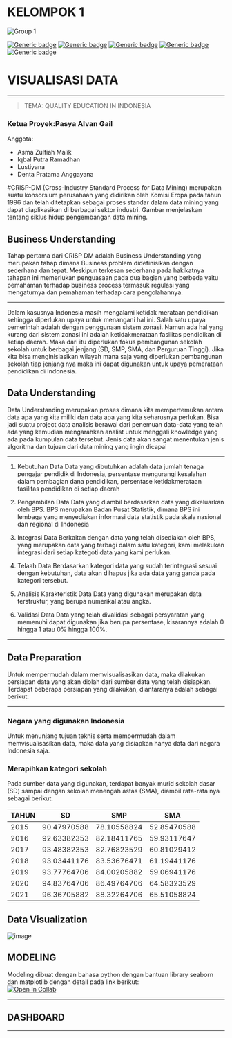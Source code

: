 # KELOMPOK 1
![Group 1](https://user-images.githubusercontent.com/85054950/207575804-1b612218-1e41-49e8-9ded-af1c6dd2b660.png)


[![Generic badge](https://img.shields.io/badge/51-Iqbal%20Putra-<COLOR>.svg)](https://shields.io/)
[![Generic badge](https://img.shields.io/badge/52-Pasya%20Alvan-<COLOR>.svg)](https://shields.io/)
[![Generic badge](https://img.shields.io/badge/54-Lustiyana-<COLOR>.svg)](https://shields.io/)
[![Generic badge](https://img.shields.io/badge/21-Asma%20Zulfiah-<COLOR>.svg)](https://shields.io/)
[![Generic badge](https://img.shields.io/badge/56-Denta-<COLOR>.svg)](https://shields.io/)

# VISUALISASI DATA


---

> TEMA: QUALITY EDUCATION IN INDONESIA




### Ketua Proyek:Pasya Alvan Gail 

Anggota:<br>
* Asma Zulfiah Malik
* Iqbal Putra Ramadhan
* Lustiyana
* Denta Pratama Anggayana



#CRISP-DM
(Cross-Industry Standard Process for Data Mining) merupakan suatu konsorsium perusahaan yang didirikan oleh Komisi Eropa pada tahun 1996 dan telah ditetapkan sebagai proses standar dalam data mining yang dapat diaplikasikan di berbagai sektor industri. Gambar menjelaskan tentang siklus hidup pengembangan data mining.


## Business Understanding
Tahap pertama dari CRISP DM adalah Business Understanding yang merupakan tahap dimana Business problem didefinisikan dengan sederhana dan tepat. Meskipun terkesan sederhana pada hakikatnya tahapan ini memerlukan penguasaan pada dua bagian yang berbeda yaitu pemahaman terhadap business process termasuk regulasi yang mengaturnya dan pemahaman terhadap cara pengolahannya.


---


Dalam kasusnya Indonesia masih mengalami ketidak merataan pendidikan sehingga diperlukan upaya untuk menangani hal ini. Salah satu upaya pemerintah adalah dengan penggunaan sistem zonasi. Namun ada hal yang kurang dari sistem zonasi ini adalah ketidakmerataan fasilitas pendidikan di setiap daerah. Maka dari itu diperlukan fokus pembangunan sekolah sekolah untuk berbagai jenjang (SD, SMP, SMA, dan Perguruan Tinggi). Jika kita bisa menginisiasikan wilayah mana saja yang diperlukan pembangunan sekolah tiap jenjang nya maka ini dapat digunakan untuk upaya pemerataan pendidikan di Indonesia.


## Data Understanding
Data Understanding merupakan proses dimana kita mempertemukan antara data apa yang kita miliki dan data apa yang kita seharusnya perlukan. Bisa jadi suatu project data analisis berawal dari penemuan data-data yang telah ada yang kemudian mengarahkan analist untuk menggali knowledge yang ada pada kumpulan data tersebut. Jenis data akan sangat menentukan jenis algoritma dan tujuan dari data mining yang ingin dicapai

---

1. Kebutuhan Data
    Data yang dibutuhkan adalah data jumlah tenaga pengajar pendidik di Indonesia, persentase mengurangi kesalahan dalam pembagian dana pendidikan, persentase ketidakmerataan fasilitas pendidikan di setiap daerah

2. Pengambilan Data
  Data yang diambil berdasarkan data yang dikeluarkan oleh BPS. BPS merupakan Badan Pusat Statistik, dimana BPS ini lembaga yang menyediakan informasi data statistik pada skala nasional dan regional di Indonesia

3. Integrasi Data
  Berkaitan dengan data yang telah disediakan oleh BPS, yang merupakan data yang terbagi dalam satu kategori, kami melakukan integrasi dari setiap kategoti data yang kami perlukan.

4. Telaah Data
  Berdasarkan kategori data yang sudah terintegrasi sesuai dengan kebutuhan, data akan dihapus jika ada data yang ganda pada kategori tersebut.

5. Analisis Karakteristik Data
  Data yang digunakan merupakan data terstruktur, yang berupa numerikal atau angka. 

6. Validasi Data
  Data yang telah divalidasi sebagai persyaratan yang memenuhi dapat digunakan jika berupa persentase,  kisarannya adalah 0 hingga 1 atau 0% hingga 100%.
  
  
---

## Data Preparation
Untuk mempermudah dalam memvisualisasikan data, maka dilakukan persiapan data yang akan diolah dari sumber data yang telah disiapkan. Terdapat beberapa persiapan yang dilakukan, diantaranya adalah sebagai berikut:

---

### Negara yang digunakan Indonesia
Untuk menunjang tujuan teknis serta mempermudah dalam memvisualisasikan data, maka data yang disiapkan hanya data dari negara Indonesia saja.

### Merapihkan kategori sekolah
Pada sumber data yang digunakan, terdapat banyak murid sekolah dasar (SD) sampai dengan sekolah menengah astas (SMA), diambil rata-rata nya sebagai berikut.

| TAHUN | SD  | SMP | SMA |
| ----- | --- | --- | --- |
|2015	|90.47970588	|78.10558824	|52.85470588|
|2016	|92.63382353	|82.18411765	|59.93117647|
|2017	|93.48382353	|82.76823529	|60.81029412|
|2018	|93.03441176	|83.53676471	|61.19441176|
|2019	|93.77764706	|84.00205882	|59.06941176|
|2020	|94.83764706	|86.49764706	|64.58323529|
|2021	|96.36705882	|88.32264706	|65.51058824|



## Data Visualization

![image](https://user-images.githubusercontent.com/85054950/207549152-77f57691-dfd7-4bf2-9044-6905b1b91e0c.png)

## MODELING
Modeling dibuat dengan bahasa python dengan bantuan library seaborn dan matplotlib dengan detail pada link berikut:
<br>
[![Open In Collab](https://colab.research.google.com/assets/colab-badge.svg)](https://colab.research.google.com/github/Lustiyana/Visualisasi-Data-Education-of-Indonesia-Kelompok-1/blob/main/Visualisasi_Data_Kelompok_1.ipynb)

---

## DASHBOARD

---

